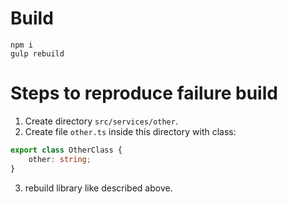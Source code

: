 # Build

```
npm i
gulp rebuild
```

# Steps to reproduce failure build

1. Create directory `src/services/other`.
2. Create file `other.ts` inside this directory with class:
```ts
export class OtherClass {
    other: string;
}
```
3. rebuild library like described above.

